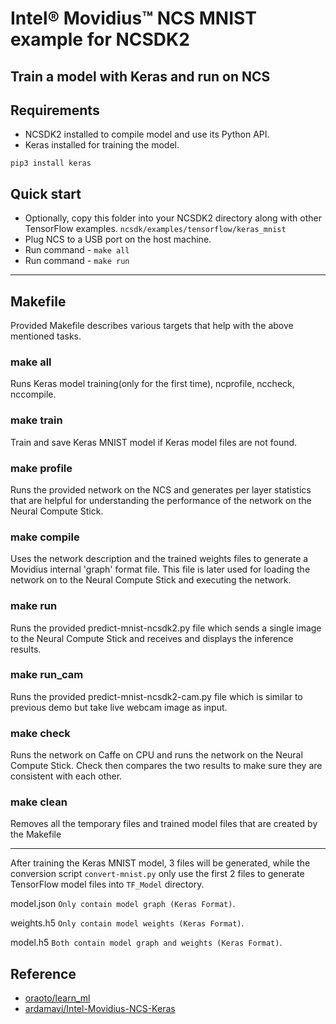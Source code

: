 # Intel® Movidius™ NCS MNIST example for NCSDK2

## Train a model with Keras and run on NCS

## Requirements
* NCSDK2 installed to compile model and use its Python API.
* Keras installed for training the model. 
```
pip3 install keras
```
## Quick start
* Optionally, copy this folder into your NCSDK2 directory along with other TensorFlow examples. `ncsdk/examples/tensorflow/keras_mnist`
* Plug NCS to a USB port on the host machine.
* Run command - `make all`
* Run command - `make run`
---
## Makefile
Provided Makefile describes various targets that help with the above mentioned tasks.

### make all
Runs Keras model training(only for the first time), ncprofile, nccheck, nccompile.

### make train
Train and save Keras MNIST model if Keras model files are not found.

### make profile
Runs the provided network on the NCS and generates per layer statistics that are helpful for understanding the performance of the network on the Neural Compute Stick.

### make compile
Uses the network description and the trained weights files to generate a Movidius internal 'graph' format file.  This file is later used for loading the network on to the Neural Compute Stick and executing the network.

### make run
Runs the provided predict-mnist-ncsdk2.py file which sends a single image to the Neural Compute Stick and receives and displays the inference results.

### make run_cam
Runs the provided predict-mnist-ncsdk2-cam.py file which is similar to previous demo but take live webcam image as input.

### make check
Runs the network on Caffe on CPU and runs the network on the Neural Compute Stick.  Check then compares the two results to make sure they are consistent with each other.

### make clean
Removes all the temporary files and trained model files that are created by the Makefile


---
After training the Keras MNIST model, 3 files will be generated, while the conversion script `convert-mnist.py` only use the first 2 files to generate TensorFlow model files into `TF_Model` directory.

model.json `Only contain model graph (Keras Format)`.

weights.h5 `Only contain model weights (Keras Format)`.

model.h5 `Both contain model graph and weights (Keras Format)`.


## Reference

+ [oraoto/learn_ml](https://github.com/oraoto/learn_ml/blob/master/ncs)
+ [ardamavi/Intel-Movidius-NCS-Keras](https://github.com/ardamavi/Intel-Movidius-NCS-Keras)
